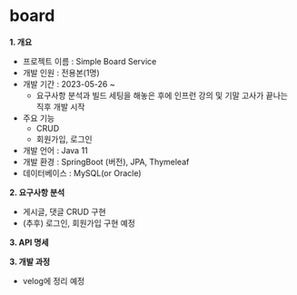 # board

**1. 개요**
- 프로젝트 이름 : Simple Board Service
- 개발 인원 : 전용본(1명)
- 개발 기간 : 2023-05-26 ~ 
  - 요구사항 분석과 빌드 세팅을 해놓은 후에 인프런 강의 및 기말 고사가 끝나는 직후 개발 시작 
- 주요 기능
  - CRUD
  - 회원가입, 로그인
- 개발 언어 : Java 11
- 개발 환경 : SpringBoot (버전), JPA, Thymeleaf
- 데이터베이스 : MySQL(or Oracle)

**2. 요구사항 분석**
- 게시글, 댓글 CRUD 구현
- (추후) 로그인, 회원가입 구현 예정

**3. API 명세**

**3. 개발 과정**
- velog에 정리 예정 

